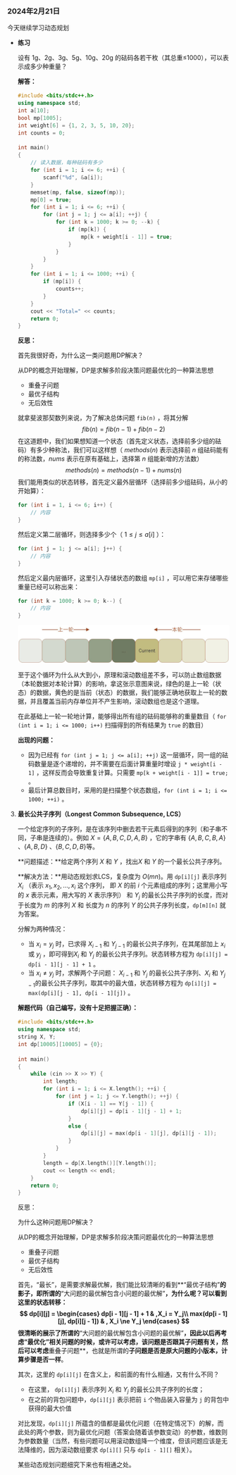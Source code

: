 ### 2024年2月21日

今天继续学习动态规划

- **练习**

  设有 1g、2g、3g、5g、10g、20g 的砝码各若干枚（其总重≤1000），可以表示成多少种重量？

  **解答：**

  ```c++
  #include <bits/stdc++.h>
  using namespace std;
  int a[10];
  bool mp[1005];
  int weight[6] = {1, 2, 3, 5, 10, 20};
  int counts = 0;
  
  int main()
  {
      // 读入数据，每种砝码有多少
      for (int i = 1; i <= 6; ++i) {
          scanf("%d", &a[i]);
      }
      memset(mp, false, sizeof(mp));
      mp[0] = true;
      for (int i = 1; i <= 6; ++i) {
          for (int j = 1; j <= a[i]; ++j) {
              for (int k = 1000; k >= 0; --k) {
                  if (mp[k]) {
                      mp[k + weight[i - 1]] = true;
                  }
              }
          }
      }
      for (int i = 1; i <= 1000; ++i) {
          if (mp[i]) {
              counts++;
          }
      }
      cout << "Total=" << counts;
      return 0;
  }
  
  ```

  **反思：**

  首先我很好奇，为什么这一类问题用DP解决？

  从DP的概念开始理解，DP是求解多阶段决策问题最优化的一种算法思想

  - 重叠子问题
  - 最优子结构
  - 无后效性

  就拿斐波那契数列来说，为了解决总体问题 `fib(n)` ，将其分解
  $$
  fib(n) = fib(n - 1) + fib(n - 2)
  $$
  在这道题中，我们如果想知道一个状态（首先定义状态，选择前多少组的砝码）有多少种称法，我们可以这样想（ $methods(n)$ 表示选择前 $n$ 组砝码能有的称法数，$nums$ 表示在原有基础上，选择第 $n$ 组能新增的方法数）
  $$
  methods(n) = methods(n - 1) + nums(n)
  $$
  我们能用类似的状态转移，首先定义最外层循环（选择前多少组砝码，从小的开始算）：

  ```c++
  for (int i = 1, i <= 6; i++) {
      // 内容
  }
  ```

  然后定义第二层循环，则选择多少个（ $1 \le j \le a[i]$ ）：

  ```c++
  for (int j = 1; j <= a[i]; j++) {
      // 内容
  }
  ```

  然后定义最内层循环，这里引入存储状态的数组 `mp[i]` ，可以用它来存储哪些重量已经可以称出来：

  ```c++
  for (int k = 1000; k >= 0; k--) {
      // 内容
  }
  ```

  ![DPMaxStartDisplay](img/DPMaxStartDisplay.jpg)

  至于这个循环为什么从大到小，原理和滚动数组差不多，可以防止数组数据（本轮数据对本轮计算）的影响，拿这张示意图来说，绿色的是上一轮（状态）的数据，黄色的是当前（状态）的数据，我们能够正确地获取上一轮的数据，并且覆盖当前内存单位并不产生影响，滚动数组也是这个道理。

  在此基础上一轮一轮地计算，能够得出所有组的砝码能够称的重量数目（ `for (int i = 1; i <= 1000; i++)` 扫描得到的所有结果为 `true` 的数目）

  **出现的问题：**

  - 因为已经有 `for (int j = 1; j <= a[i]; ++j)` 这一层循环，同一组的砝码数量是逐个递增的，并不需要在后面计算重量时增设 `j * weight[i - 1]` ，这样反而会导致重复计算。只需要 `mp[k + weight[i - 1]] = true;` 。
  - 最后计算总数目时，采用的是扫描整个状态数组，`for (int i = 1; i <= 1000; ++i)` 。

3. **最长公共子序列（Longest Common Subsequence, LCS）**

   一个给定序列的子序列，是在该序列中删去若干元素后得到的序列（和子串不同，子串是连续的）。例如 $X = \{A, B, C, D, A, B\}$ ，它的字串有 $\{A, B, C, B, A\}$ 、$\{A, B, D\}$ 、$\{B, C, D, B\}$​ 等。

   **问题描述：**给定两个序列 $X$ 和 $Y$ ，找出$X$ 和 $Y$ 的一个最长公共子序列。

   **解决方法：**用动态规划求LCS，复杂度为 $O(mn)$。用 `dp[i][j]` 表示序列 $X_i$ （表示 $x_1, x_2, ..., x_i$ 这个序列， 即 $X$ 的前 $i$ 个元素组成的序列；这里用小写的 $x$ 表示元素，用大写的 $X$ 表示序列） 和 $Y_j$ 的最长公共子序列的长度，而对于长度为 $m$ 的序列 $X$ 和 长度为 $n$ 的序列 $Y$ 的公共子序列长度，`dp[m][n]` 就为答案。

   分解为两种情况：

   - 当 $x_i = y_j$ 时，已求得 $X_{i -1}$ 和 $Y_{j - 1}$ 的最长公共子序列，在其尾部加上 $x_i$ 或 $y_j$ ，即可得到$X_{i}$ 和 $Y_{j}$ 的最长公共子序列。状态转移方程为 `dp[i][j] = dp[i - 1][j - 1] + 1` 。
   - 当 $x_i \ne y_j$ 时，求解两个子问题： $X_{i - 1}$ 和 $Y_{j}$ 的最长公共子序列、$X_{i}$ 和 $Y_{j - 1}$​ 的最长公共子序列，取其中的最大值，状态转移方程为 `dp[i][j] = max(dp[i][j - 1], dp[i - 1][j])` 。

   **解题代码（自己编写，没有十足把握正确）：**

   ```c++
   #include <bits/stdc++.h>
   using namespace std;
   string X, Y;
   int dp[10005][10005] = {0};
   
   int main()
   {
       while (cin >> X >> Y) {
           int length;
           for (int i = 1; i <= X.length(); ++i) {
               for (int j = 1; j <= Y.length(); ++j) {
                   if (X[i - 1] == Y[j - 1]) {
                       dp[i][j] = dp[i - 1][j - 1] + 1;
                   }
                   else {
                       dp[i][j] = max(dp[i - 1][j], dp[i][j - 1]);
                   }
               }
           }
           length = dp[X.length()][Y.length()];
           cout << length << endl;
       }
       return 0;
   }
   ```

   反思：

   为什么这种问题用DP解决？

   从DP的概念开始理解，DP是求解多阶段决策问题最优化的一种算法思想

   - 重叠子问题
   - 最优子结构
   - 无后效性

   首先，“最长”，是需要求解最优解，我们能比较清晰的看到**“最优子结构”**的影子，即所谓的**“大问题的最优解包含小问题的最优解”**，为什么呢？可以看到这里的状态转移：
   $$
   dp[i][j] = 
   \begin{cases}
   dp[i - 1][j - 1] + 1 & ,X_i = Y_j\\
   max(dp[i - 1][j], dp[i][j - 1]) & , X_i \ne Y_j
   \end{cases}
   $$
   很清晰的展示了所谓的**“大问题的最优解包含小问题的最优解”**，因此以后再考虑“最优化”相关问题的时候，或许可以考虑，该问题是否跟其子问题有关，然后可以考虑**重叠子问题**，也就是所谓的**子问题是否是原大问题的小版本，计算步骤是否一样**。

   其次，这里的 `dp[i][j]` 在含义上，和前面的有什么相通，又有什么不同？

   - 在这里， `dp[i][j]` 表示序列 $X_i$ 和 $Y_j$ 的最长公共子序列的长度；
   - 在之前的背包问题中，`dp[i][j]` 表示把前 `i` 个物品装入容量为 `j` 的背包中获得的最大价值

   对比发现，`dp[i][j]` 所蕴含的值都是最优化问题（在特定情况下）的解，而此处的两个参数，则为最优化问题（答案会随着该参数变动）的参数，维数则为参数数量（当然，有些问题可以用滚动数组降一个维度，但该问题应该是无法降维的，因为滚动数组要求 `dp[i][]` 只与 `dp[i - 1][]` 相关）。

   某些动态规划问题细究下来也有相通之处。

   